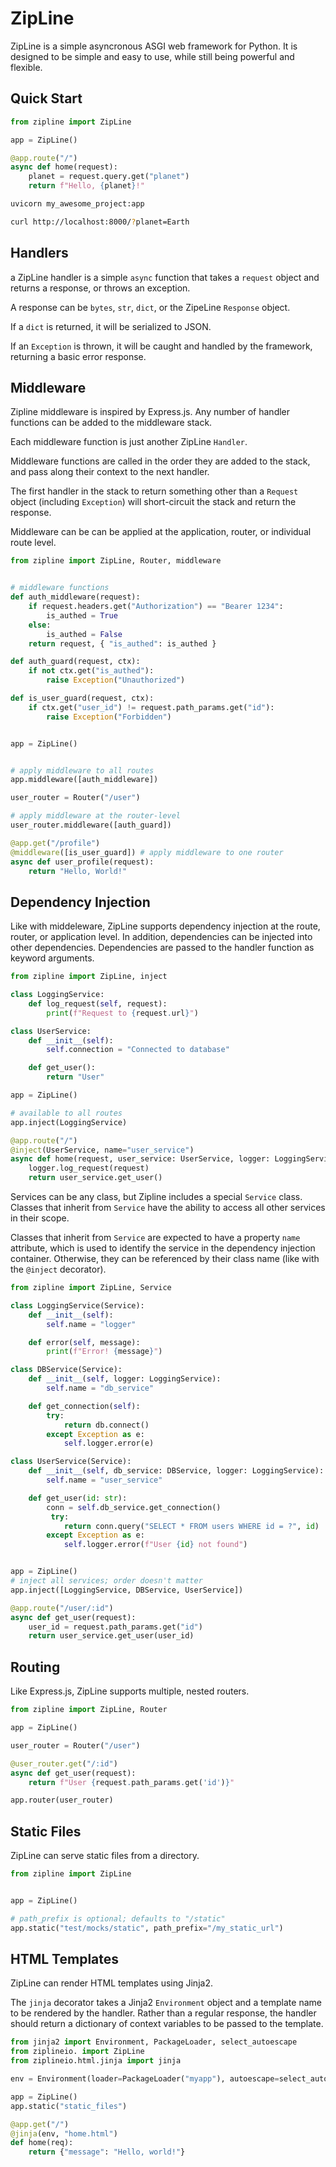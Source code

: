 # ZipLine

ZipLine is a simple asyncronous ASGI web framework for Python. It is designed to be simple and easy to use, while still being powerful and flexible.

## Quick Start

```python
from zipline import ZipLine

app = ZipLine()

@app.route("/")
async def home(request):
    planet = request.query.get("planet")
    return f"Hello, {planet}!"

```

```bash
uvicorn my_awesome_project:app
```

```bash
curl http://localhost:8000/?planet=Earth
```

## Handlers

a ZipLine handler is a simple `async` function that takes a `request` object and returns a response, or throws an exception.

A response can be `bytes`, `str`, `dict`, or the ZipeLine `Response` object.

If a `dict` is returned, it will be serialized to JSON.

If an `Exception` is thrown, it will be caught and handled by the framework, returning a basic error response.

## Middleware

Zipline middleware is inspired by Express.js. Any number of handler functions can be added to the middleware stack.

Each middleware function is just another ZipLine `Handler`.

Middleware functions are called in the order they are added to the stack, and pass along their context to the next handler.

The first handler in the stack to return something other than a `Request` object (including `Exception`) will short-circuit the stack and return the response.

Middleware can be can be applied at the application, router, or individual route level.

```python
from zipline import ZipLine, Router, middleware


# middleware functions
def auth_middleware(request):
    if request.headers.get("Authorization") == "Bearer 1234":
        is_authed = True
    else:
        is_authed = False
    return request, { "is_authed": is_authed }

def auth_guard(request, ctx):
    if not ctx.get("is_authed"):
        raise Exception("Unauthorized")

def is_user_guard(request, ctx):
    if ctx.get("user_id") != request.path_params.get("id"):
        raise Exception("Forbidden")


app = ZipLine()


# apply middleware to all routes
app.middleware([auth_middleware])

user_router = Router("/user")

# apply middleware at the router-level
user_router.middleware([auth_guard])

@app.get("/profile")
@middleware([is_user_guard]) # apply middleware to one router
async def user_profile(request):
    return "Hello, World!"
```

## Dependency Injection

Like with middeleware, ZipLine supports dependency injection at the route, router, or application level. In addition, dependencies can be injected into other dependencies. Dependencies are passed to the handler function as keyword arguments.

```python
from zipline import ZipLine, inject

class LoggingService:
    def log_request(self, request):
        print(f"Request to {request.url}")

class UserService:
    def __init__(self):
        self.connection = "Connected to database"

    def get_user():
        return "User"

app = ZipLine()

# available to all routes
app.inject(LoggingService)

@app.route("/")
@inject(UserService, name="user_service")
async def home(request, user_service: UserService, logger: LoggingService):
    logger.log_request(request)
    return user_service.get_user()
```

Services can be any class, but Zipline includes a special `Service` class. Classes that inherit from `Service` have the ability to access all other services in their scope.

Classes that inherit from `Service` are expected to have a property `name` attribute, which is used to identify the service in the dependency injection container. Otherwise, they can be referenced by their class name (like with the `@inject` decorator).

```python
from zipline import ZipLine, Service

class LoggingService(Service):
    def __init__(self):
        self.name = "logger"

    def error(self, message):
        print(f"Error! {message}")

class DBService(Service):
    def __init__(self, logger: LoggingService):
        self.name = "db_service"

    def get_connection(self):
        try:
            return db.connect()
        except Exception as e:
            self.logger.error(e)

class UserService(Service):
    def __init__(self, db_service: DBService, logger: LoggingService):
        self.name = "user_service"

    def get_user(id: str):
        conn = self.db_service.get_connection()
         try:
            return conn.query("SELECT * FROM users WHERE id = ?", id)
        except Exception as e:
            self.logger.error(f"User {id} not found")


app = ZipLine()
# inject all services; order doesn't matter
app.inject([LoggingService, DBService, UserService])

@app.route("/user/:id")
async def get_user(request):
    user_id = request.path_params.get("id")
    return user_service.get_user(user_id)
```

## Routing

Like Express.js, ZipLine supports multiple, nested routers.

```python
from zipline import ZipLine, Router

app = ZipLine()

user_router = Router("/user")

@user_router.get("/:id")
async def get_user(request):
    return f"User {request.path_params.get('id')}"

app.router(user_router)
```

## Static Files

ZipLine can serve static files from a directory.

```python
from zipline import ZipLine


app = ZipLine()

# path_prefix is optional; defaults to "/static"
app.static("test/mocks/static", path_prefix="/my_static_url")
```

## HTML Templates

ZipLine can render HTML templates using Jinja2.

The `jinja` decorator takes a Jinja2 `Environment` object and a template name to be rendered by the handler. Rather than a regular response, the handler should return a dictionary of context variables to be passed to the template.

```python
from jinja2 import Environment, PackageLoader, select_autoescape
from ziplineio. import ZipLine
from ziplineio.html.jinja import jinja

env = Environment(loader=PackageLoader("myapp"), autoescape=select_autoescape())

app = ZipLine()
app.static("static_files")

@app.get("/")
@jinja(env, "home.html")
def home(req):
    return {"message": "Hello, world!"}
```
